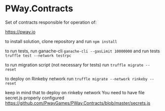 # PWay.Contracts

Set of contracts responsible for operation of:

https://pway.io

to install solution, clone repository and run
`npm install`

to run tests, run ganache-cli 
`ganache-cli --gasLimit 10000000`
and run tests
`truffle test --network testrpc`

to run migration script (not necessary for tests) run
`truffle migrate --reset`

to deploy on Rinkeby network run
`truffle migrate --network rinkeby --reset`

keep in mind that to deploy on rinkeby network You need to have file secret.js properly configured
https://github.com/PwayGames/PWay.Contracts/blob/master/secrets.js
